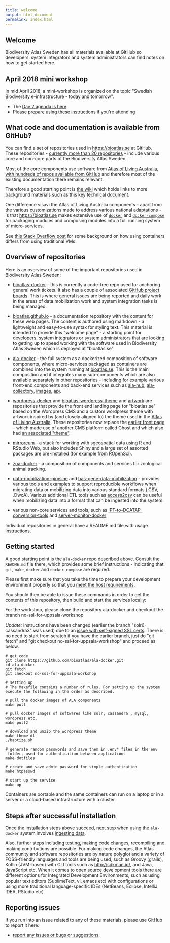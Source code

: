 ```yaml
---
title: welcome
output: html_document
permalink: index.html
---
```


## Welcome 

Biodiversity Atlas Sweden has all materials available at GitHub so developers, system integrators and system administrators can find notes on how to get started here.

## April 2018 mini workshop

In mid April 2018, a mini-workshop is organized on the topic "Swedish Biodiversity e-infrastructure - today and tomorrow".

- The [Day 2 agenda is here](/agenda)
- Please [prepare using these instructions](/requirements) if you're attending

## What code and documentation is available from GitHub?

You can find a set of repositories used in https://bioatlas.se at GitHub. These repositories - [currently more than 20 repositories](https://github.com/bioatlas) - include various core and non-core parts of the Biodiversity Atlas Sweden. 

Most of the core components use software from [Atlas of Living Australia, with hundreds of repos available from GitHub](https://github.com/AtlasOfLivingAustralia) and therefore most of the existing documentation there remains relevant. 

Therefore a good starting point is [the wiki](https://github.com/AtlasOfLivingAustralia/documentation/wiki) which holds links to more background materials such as this [key technical document](https://www.gbif.org/document/82847/ala-key-technical-documentation-english).

One difference visavi the Atlas of Living Australia components - apart from the various customizations made to address various national adaptations - is that https://bioatlas.se makes extensive use of [`docker`](https://www.docker.com/community-edition) and [`docker-compose`](https://docs.docker.com/compose/overview/) for packaging modules and composing modules into a full running system of micro-services. 

See [this Stack Overflow post](https://stackoverflow.com/questions/16047306/how-is-docker-different-from-a-normal-virtual-machine) for some background on how using containers differs from using traditional VMs.

## Overview of repositories

Here is an overview of some of the important repositories used in Biodiversity Atlas Sweden:

- [bioatlas-docker](https://github.com/bioatlas/ala-docker) - this is currently a code-free repo used for anchoring general work tickets. It also has a couple of associated [GitHub project boards](https://help.github.com/articles/tracking-the-progress-of-your-work-with-project-boards/). This is where general issues are being reported and daily work in the areas of data mobilization work and system integration tasks is being managed.

- [bioatlas.github.io](https://github.com/bioatlas/bioatlas.github.io) - a documentation repository with the content for these web pages. The content is authored using markdown - a lightweight and easy-to-use syntax for styling text. This material is intended to provide this "welcome page" - a starting point for developers, system integrators or system administrators that are looking to getting up to speed working with the software used in Biodiversity Atlas Sweden which is deployed at "bioatlas.se"

- [ala-docker](https://github.com/bioatlas/ala-docker) - the full system as a dockerized composition of software components, where micro-services packaged as containers are combined into the system running at [bioatlas.se](https://bioatlas.se). This is the main composition and it integrates many sub-components which are also available separately in other repositories - including for example various front-end components and back-end services such as [ala-hub](https://github.com/bioatlas/ala-hub), [ala-collectory](https://github.com/bioatlas/ala-collectory), [images](https://github.com/bioatlas/image-service), [api](https://github.com/bioatlas/webapi).

- [wordpress-docker](https://github.com/bioatlas/wordpress-docker) and [bioatlas-wordpress-theme](https://github.com/bioatlas/bioatlas-wordpress-theme) and [artwork](https://github.com/bioatlas/artwork) are repositories that provide the front end landing page for "bioatlas.se" based on the Wordpress CMS and a custom wordpress theme with artwork inspired by (and closely aligned to) the theme used in the [Atlas of Living Australia](https://www.ala.org.au/). These repositories now replace the [earlier front page](https://github.com/bioatlas/ghost-docker) - which made use of another CMS platform called Ghost and which also had [an associated "theme"](https://github.com/bioatlas/gbifse-ghost).

- [mirroreum](https://github.com/bioatlas/mirroreum) - a stack for working with sgeospatial data using R and RStudio Web, but also includes Shiny and a large set of assorted packages are pre-installed (for example from ROpenSci).

- [zoa-docker](https://github.com/bioatlas/zoa-docker) - a composition of components and services for zoological animal tracking.

- [data-mobilization-pipeline](https://github.com/bioatlas/data-mobilization-pipeline) and [bas-gene-data-mobilization](https://github.com/bioatlas/bas-gene-data-mobilization) - provides various tools and examples to support reproducible workflows when migrating data or mobilizing data into various standard formats (.CSV, .DwcA). Various additional ETL tools such as [access2csv](https://github.com/bioatlas/access2csv-docker) can be useful when mobilizing data into a format that can be ingested into the system.

- various non-core services and tools, such as [IPT-to-DCATAP-conversion-tools](https://github.com/bioatlas/dcatap-swe-docker) and [server-monitor-docker](https://github.com/bioatlas/server-monitor-docker)

Individual repositories in general have a README.md file with usage instructions.

## Getting started

A good starting point is the `ala-docker` repo described above. Consult the `README.md` file there, which provides some brief instructions - indicating that `git`, `make`, `docker` and `docker-compose` are required. 

Please first make sure that you take the time to prepare your development environment properly so that you [meet the host requirements](/requirements).

You should then be able to issue these commands in order to get the contents of this repository, then build and start the services locally:

For the workshop, please clone the repository ala-docker and checkout the branch no-ssl-for-uppsala-workshop

*Update:* Instructions have been changed (earlier the branch "solr6-cassandra3" was used) due to an [issue with self-signed SSL certs](https://github.com/bioatlas/ala-docker/issues/24). There is no need to start from scratch if you have the earlier branch, just do "git fetch" and "git checkout no-ssl-for-uppsala-workshop" and proceed as below.
    
    # get code
    git clone https://github.com/bioatlas/ala-docker.git
    cd ala-docker
    git fetch
    git checkout no-ssl-for-uppsala-workshop

    # setting up
    # The Makefile contains a number of rules. For setting up the system execute the following in the order as described.

    # pull the docker images of ALA components
    make pull

    # pull docker images of softwares like solr, cassandra , mysql, wordpress etc.
    make pull2

    # download and unzip the wordpress theme
    make theme-dl
    ./baptize.sh

    # generate random passwords and save them in .env* files in the env
     folder, used for authentication between applications
    make dotfiles

    # create and save admin password for simple authentication
    make htpasswd

    # start up the service
    make up

Containers are portable and the same containers can run on a laptop or in a server or a cloud-based infrastructure with a cluster.

## Steps after successful installation

Once the installation steps above succeed, next step when using the `ala-docker` system involves [ingesting data](https://github.com/AtlasOfLivingAustralia/documentation/wiki/Upload-data). 

Also, further steps including testing, making code changes, recompiling and making contributions are possible. For making code changes, the Atlas community and software repositories are by nature polyglot and a variety of FOSS-friendly languages and tools are being used, such as Groovy (grails), Kotlin (JVM-based) with CLI tools such as http://sdkman.io/, and Java, JavaScript etc. When it comes to open source development tools there are different options for Integrated Development Environments, such as using popular text editors (SublimeText, vi, emacs etc) with configurations or using more traditional language-specific IDEs (NetBeans, Eclipse, IntelliJ IDEA, RStudio etc).
    
## Reporting issues

If you run into an issue related to any of these materials, please use GitHub to report it here:

* [report any issues or bugs or suggestions](https://github.com/bioatlas/ala-docker/issues).


